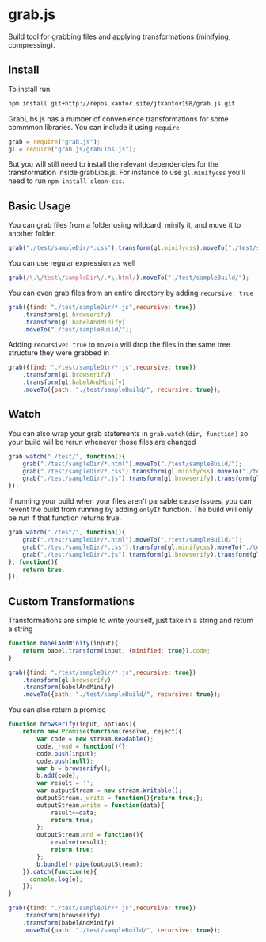 grab.js
=========
Build tool for grabbing files and applying transformations (minifying, compressing).



Install
---------

To install run
```bash
npm install git+http://repos.kantor.site/jtkantor198/grab.js.git
```
GrabLibs.js has a number of convenience transformations for some commmon libraries. You can include it using `require`
```javascript
grab = require("grab.js");
gl = require("grab.js/grabLibs.js");  
```
But you will still need to install the relevant dependencies for the transformation inside grabLibs.js. For instance to use `gl.minifycss` you'll need to run `npm install clean-css`.


Basic Usage
---------
You can grab files from a folder using wildcard, minify it, and move it to another folder.
```javascript
grab("./test/sampleDir/*.css").transform(gl.minifycss).moveTo("./test/sampleBuild/");
```
You can use regular expression as well
```javascript
grab(/\.\/test\/sampleDir\/.*\.html/).moveTo("./test/sampleBuild/");
```
You can even grab files from an entire directory by adding `recursive: true`  
```javascript
grab({find: "./test/sampleDir/*.js",recursive: true})
    .transform(gl.browserify)
    .transform(gl.babelAndMinify)
    .moveTo("./test/sampleBuild/");
```
Adding `recursive: true` to `moveTo` will drop the files in the same tree structure they were grabbed in
```javascript
grab({find: "./test/sampleDir/*.js",recursive: true})
    .transform(gl.browserify)
    .transform(gl.babelAndMinify)
    .moveTo({path: "./test/sampleBuild/", recursive: true});
```

Watch
---------
You can also wrap your grab statements in ``grab.watch(dir, function)`` so your build will be rerun whenever those files are changed
```javascript
grab.watch("./test/", function(){
    grab("./test/sampleDir/*.html").moveTo("./test/sampleBuild/");
    grab("./test/sampleDir/*.css").transform(gl.minifycss).moveTo("./test/sampleBuild/");
    grab("./test/sampleDir/*.js").transform(gl.browserify).transform(gl.babelAndMinify).moveTo("./test/sampleBuild/");
});
```

If running your build when your files aren't parsable cause issues, you can revent the build from running by adding `onlyIf` function. The build will only be run if that function returns true.
```javascript
grab.watch("./test/", function(){
    grab("./test/sampleDir/*.html").moveTo("./test/sampleBuild/");
    grab("./test/sampleDir/*.css").transform(gl.minifycss).moveTo("./test/sampleBuild/");
    grab("./test/sampleDir/*.js").transform(gl.browserify).transform(gl.babelAndMinify).moveTo("./test/sampleBuild/");
}, function(){
    return true;
});
```  

Custom Transformations
---------
Transformations are simple to write yourself, just take in a string and return a string
```javascript
function babelAndMinify(input){
    return babel.transform(input, {minified: true}).code;
}

grab({find: "./test/sampleDir/*.js",recursive: true})
    .transform(gl.browserify)
    .transform(babelAndMinify)
    .moveTo({path: "./test/sampleBuild/", recursive: true});
```
You can also return a promise
```javascript
function browserify(input, options){
    return new Promise(function(resolve, reject){
        var code = new stream.Readable();
        code._read = function(){};
        code.push(input);
        code.push(null);
        var b = browserify();
        b.add(code);
        var result = '';
        var outputStream = new stream.Writable();
        outputStream._write = function(){return true;};
        outputStream.write = function(data){
            result+=data;
            return true;
        };
        outputStream.end = function(){
            resolve(result);
            return true;
        };
        b.bundle().pipe(outputStream);
    }).catch(function(e){
      console.log(e);
    });
}

grab({find: "./test/sampleDir/*.js",recursive: true})
    .transform(browserify)
    .transform(babelAndMinify)
    .moveTo({path: "./test/sampleBuild/", recursive: true});
```
